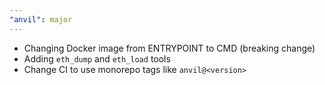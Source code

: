```yaml
---
"anvil": major
---
```


-   Changing Docker image from ENTRYPOINT to CMD (breaking change)
-   Adding `eth_dump` and `eth_load` tools
-   Change CI to use monorepo tags like `anvil@<version>`
